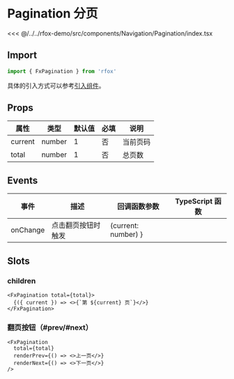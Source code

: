 # Pagination 分页

<CodeDemo name="Pagination">

<<< @/../../rfox-demo/src/components/Navigation/Pagination/index.tsx

</CodeDemo>

## Import

```js
import { FxPagination } from 'rfox'
```

具体的引入方式可以参考[引入组件](../guide/import.md)。

## Props

| 属性    | 类型   | 默认值 | 必填 | 说明     |
| ------- | ------ | ------ | ---- | -------- |
| current | number | 1      | 否   | 当前页码 |
| total   | number | 1      | 否   | 总页数   |

## Events

| 事件     | 描述               | 回调函数参数        | TypeScript 函数 |
| -------- | ------------------ | ------------------- | --------------- |
| onChange | 点击翻页按钮时触发 | (current: number) } |                 |

## Slots

### children

```tsx
<FxPagination total={total}>
  {({ current }) => <>{`第 ${current} 页`}</>}
</FxPagination>
```

### 翻页按钮（#prev/#next）

```tsx
<FxPagination
  total={total}
  renderPrev={() => <>上一页</>}
  renderNext={() => <>下一页</>}
/>
```
